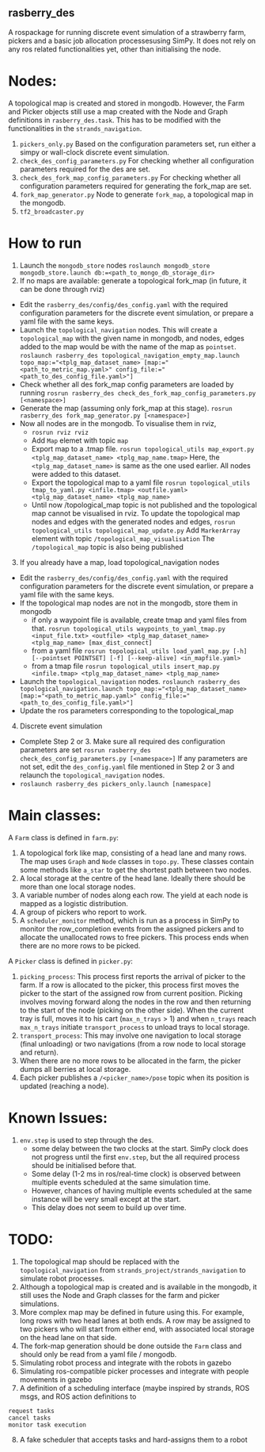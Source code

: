 **rasberry_des**
------------
A rospackage for running discrete event simulation of a strawberry farm, pickers and a basic job allocation processesusing SimPy. It does not rely on any ros related functionalities yet, other than initialising the node.

# Nodes:
  A topological map is created and stored in mongodb. However, the Farm and Picker objects still use a map created with the Node and Graph definitions in `rasberry_des.task`. This has to be modified with the functionalities in the `strands_navigation`.

  1. `pickers_only.py`
    Based on the configuration parameters set, run either a simpy or wall-clock discrete event simulation.
  2. `check_des_config_parameters.py`
    For checking whether all configuration parameters required for the des are set.
  3. `check_des_fork_map_config_parameters.py`
    For checking whether all configuration parameters required for generating the fork_map are set.
  4. `fork_map_generator.py`
    Node to generate `fork_map`, a topological map in the mongodb. 
  5. `tf2_broadcaster.py`

# How to run

1. Launch the `mongodb_store` nodes
`roslaunch mongodb_store mongodb_store.launch db:=<path_to_mongo_db_storage_dir>`
2. If no maps are available: generate a topological fork_map (in future, it can be done through rviz)
  * Edit the `rasberry_des/config/des_config.yaml` with the required configuration parameters for the discrete event simulation, or prepare a yaml file with the same keys.
  * Launch the `topological_navigation` nodes. This will create a `topological_map` with the given name in mongodb, and nodes, edges added to the map would be with the name of the map as `pointset`.
    `roslaunch rasberry_des topological_navigation_empty_map.launch topo_map:="<tplg_map_dataset_name> [map:="<path_to_metric_map.yaml>" config_file:="<path_to_des_config_file.yaml>"]`
  * Check whether all des fork_map config parameters are loaded by running
    `rosrun rasberry_des check_des_fork_map_config_parameters.py [<namespace>]`
  * Generate the map (assuming only fork_map at this stage).
    `rosrun rasberry_des fork_map_generator.py [<namespace>]`
  * Now all nodes are in the mongodb. To visualise them in rviz,
    * `rosrun rviz rviz`
    * Add `Map` elemet with topic `map`
    * Export map to a .tmap file. 
      `rosrun topological_utils map_export.py <tplg_map_dataset_name> <tplg_map_name.tmap>`
      Here, the `<tplg_map_dataset_name>` is same as the one used earlier. All nodes were added to this dataset.
    * Export the topological map to a yaml file
      `rosrun topological_utils tmap_to_yaml.py <infile.tmap> <outfile.yaml> <tplg_map_dataset_name> <tplg_map_name>`
    * Until now /topological_map topic is not published and the topological map cannot be visualised in rviz. To update the topological map nodes and edges with the generated nodes and edges, 
      `rosrun topological_utils topological_map_update.py`
      Add `MarkerArray` element with topic `/topological_map_visualisation`
      The `/topological_map` topic is also being published
3. If you already have a map, load topological_navigation nodes
  * Edit the `rasberry_des/config/des_config.yaml` with the required configuration parameters for the discrete event simulation, or prepare a yaml file with the same keys.
  * If the topological map nodes are not in the mongodb, store them in mongodb
    * if only a waypoint file is available, create tmap and yaml files from that.
      `rosrun topological_utils waypoints_to_yaml_tmap.py <input_file.txt> <outfile> <tplg_map_dataset_name> <tplg_map_name> [max_dist_connect]`
    * from a yaml file
      `rosrun topological_utils load_yaml_map.py [-h] [--pointset POINTSET] [-f] [--keep-alive] <in_mapfile.yaml>`
    * from a tmap file
      `rosrun topological_utils insert_map.py <infile.tmap> <tplg_map_dataset_name> <tplg_map_name>`
  * Launch the `topological_navigation` nodes. 
    `roslaunch rasberry_des topological_navigation.launch topo_map:="<tplg_map_dataset_name> [map:="<path_to_metric_map.yaml>" config_file:="<path_to_des_config_file.yaml>"]`
  * Update the ros parameters corresponding to the topological_map
4. Discrete event simulation
  * Complete Step 2 or 3. Make sure all required des configuration parameters are set
    `rosrun rasberry_des check_des_config_parameters.py [<namespace>]`
    If any parameters are not set, edit the `des_config.yaml` file mentioned in Step 2 or 3 and relaunch the `topological_navigation` nodes.
  * `roslaunch rasberry_des pickers_only.launch [namespace]`

# Main classes:
A `Farm` class is defined in `farm.py`:
  1. A topological fork like map, consisting of a head lane and many rows. The map uses `Graph` and `Node` classes in `topo.py`. These classes contain some methods like `a_star` to get the shortest path between two nodes.
  2. A local storage at the centre of the head lane. Ideally there should be more than one local storage nodes.
  3. A variable number of nodes along each row. The yield at each node is mapped as a logistic distribution.
  4. A group of pickers who report to work.
  5. A `scheduler_monitor` method, which is run as a process in SimPy to monitor the row_completion events from the assigned pickers and to allocate the unallocated rows to free pickers. This process ends when there are no more rows to be picked.

A `Picker` class is defined in `picker.py`:
  1. `picking_process`: This process first reports the arrival of picker to the farm. If a row is allocated to the picker, this process first moves the picker to the start of the assigned row from current position. Picking involves moving forward along the nodes in the row and then returning to the start of the node (picking on the other side). When the current tray is full, moves it to his cart (`max_n_trays` > 1) and when `n_trays` reach `max_n_trays` initiate `transport_process` to unload trays to local storage.
  2. `transport_process`: This may involve one navigation to local storage (final unloading) or two navigations (from a row node to local storage and return).
  3. When there are no more rows to be allocated in the farm, the picker dumps all berries at local storage.
  4. Each picker publishes a `/<picker_name>/pose` topic when its position is updated (reaching a node).

# Known Issues:
  1. `env.step` is used to step through the des. 
     - some delay between the two clocks at the start. SimPy clock does not progress until the first `env.step`, but the all required process should be initialised before that.
     - Some delay (1-2 ms in ros/real-time clock) is observed between multiple events scheduled at the same simulation time.
     - However, chances of having multiple events scheduled at the same instance will be very small except at the start.
     - This delay does not seem to build up over time.

# TODO:
  1. The topological map should be replaced with the `topological_navigation` from `strands_project/strands_navigation` to simulate robot processes. 
  2. Although a topological map is created and is available in the mongodb, it still uses the Node and Graph classes for the farm and picker simulations. 
  3. More complex map may be defined in future using this. For example, long rows with two head lanes at both ends. A row may be assigned to two pickers who will start from either end, with associated local storage on the head lane on that side.
  4. The fork-map generation should be done outside the `Farm` class and should only be read from a yaml file / mongodb.
  5. Simulating robot process and integrate with the robots in gazebo
  6. Simulating ros-compatible picker processes and integrate with people movements in gazebo
  7. A definition of a scheduling interface (maybe inspired by strands, ROS msgs, and ROS action definitions to

    request tasks
    cancel tasks
    monitor task execution

  8. A fake scheduler that accepts tasks and hard-assigns them to a robot

